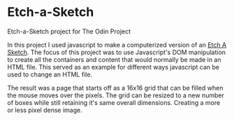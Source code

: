 # Etch-a-Sketch
Etch-a-Sketch project for The Odin Project

In this project I used javascript to make a computerized version of an [Etch A Sketch](https://en.wikipedia.org/wiki/Etch_A_Sketch/). The focus of this project
was to use Javascript's DOM manipulation to create all the containers and content that would normally be made in an HTML file. This served as an example for
different ways javascript can be used to change an HTML file.

The result was a page that starts off as a 16x16 grid that can be filled when the mouse moves over the pixels. The grid can be resized to a new
number of boxes while still retaining it's same overall dimensions. Creating a more or less pixel dense image. 
